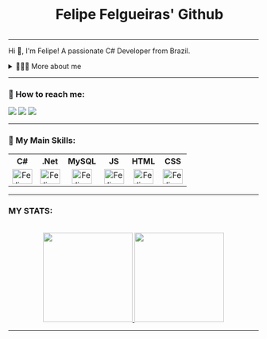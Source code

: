 <div id="user-content-toc">
  <ul align="center">
    <summary><h1 style="display: inline-block">Felipe Felgueiras' Github</h1></summary>
</div>

<hr>

Hi 👋, I'm Felipe! A passionate C# Developer from Brazil.

<details>
  <summary>👨🏻‍💻 More about me</summary>

  - 💬 I am 30 years old, currently living in São Paulo, Brazil. I have fluency in English and searching for my first job experience with C# Development.

  - 🖥️ Technology Student at Estacio - System Development Analysis (currently studying).

  - 🕹️ I love to swim, watch movies, play video games and board games. I believe that our personal interests contribute to a more refined perception of things and problem-solving.
</details>

<hr>

### 🔎 How to reach me:

  <a href = "mailto:felipe.felgueiras1@gmail.com"><img src="https://img.shields.io/badge/-Gmail-%23333?style=for-the-badge&logo=gmail&logoColor=white" target="_blank"></a>
  <a href="https://www.linkedin.com/in/felipe-felgueiras-0784451a3/" target="_blank"><img src="https://img.shields.io/badge/-LinkedIn-%230077B5?style=for-the-badge&logo=linkedin&logoColor=white" target="_blank"></a>
  <a href = "https://www.instagram.com/felgueirasfelipe/"><img src="https://img.shields.io/badge/Instagram-E4405F?style=for-the-badge&logo=instagram&logoColor=white"></a>

<hr>


### 🤖 My Main Skills:

<table style="text-align: center">        
    <tr>
          <th>C#</th>
          <th>.Net</th>
          <th>MySQL</th>
          <th>JS</th>
          <th>HTML</th>
          <th>CSS</th>
      
   </tr>
   <tr>    
        <td><img align="center" alt="Felipe-C#" height="30" width="40" src="https://cdn.jsdelivr.net/gh/devicons/devicon/icons/csharp/csharp-original.svg"></td>
        <td><img align="center" alt="Felipe-.Net" height="30" width="40" src="https://cdn.jsdelivr.net/gh/devicons/devicon/icons/dot-net/dot-net-original-wordmark.svg"></td>
        <td><img align="center" alt="Felipe-MySQL" height="30" width="40" src="https://cdn.jsdelivr.net/gh/devicons/devicon/icons/mysql/mysql-original-wordmark.svg"></td>
        <td><img align="center" alt="Felipe-JS" height="30" width="40" src="https://cdn.jsdelivr.net/gh/devicons/devicon/icons/javascript/javascript-original.svg"></td>
        <td><img align="center" alt="Felipe-HTML" height="30" width="40" src="https://cdn.jsdelivr.net/gh/devicons/devicon/icons/html5/html5-original.svg"></td>
        <td><img align="center" alt="Felipe-CSS" height="30" width="40" src="https://cdn.jsdelivr.net/gh/devicons/devicon/icons/css3/css3-original.svg"></td>
            
  </tr>
</table>

<hr>

### MY STATS: <br>
<section>  
        <br>
      <div align="center">
        <a href="https://github.com/FelipeFelgueiras">
        <img height="180em" src="https://github-readme-stats.vercel.app/api?username=FelipeFelgueiras&show_icons=true&theme=highcontrast&include_all_commits=false&count_private=true"/>
        <img height="180em" src="https://github-readme-stats.vercel.app/api/top-langs/?username=FelipeFelgueiras&layout=compact&langs_count=7&theme=highcontrast"/>
      </div>  
</section>
  <hr>
